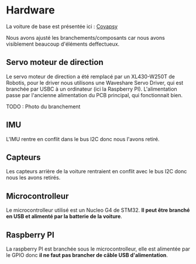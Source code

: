 # Hardware

La voiture de base est présentée ici : [Covapsy](https://github.com/ajuton-ens/CourseVoituresAutonomesSaclay/tree/main/Materiel)

Nous avons ajusté les branchements/composants car nous avons visiblement beaucoup d'éléments deffectueux.

## Servo moteur de direction

Le servo moteur de direction a été remplacé par un XL430-W250T de Robotis, pour le driver nous utilisons une Waveshare Servo Driver, qui est branchée
par USBC à un ordinateur (ici la Raspberry PI). L'alimentation passe par l'ancienne alimentation du PCB principal, qui fonctionnait bien.

TODO : Photo du branchement

## IMU

L'IMU rentre en conflit dans le bus I2C donc nous l'avons retiré.

## Capteurs

Les capteurs arrière de la voiture rentraient en conflit avec le bus I2C donc nous les avons retirés.

## Microcontrolleur

Le microcontrolleur utilisé est un Nucleo G4 de STM32. **Il peut être branché en USB et alimenté par la batterie de la voiture**.

## Raspberry PI

La raspberry PI est branchée sous le microcontrolleur, elle est alimentée par le GPIO donc **il ne faut pas brancher de câble USB d'alimentation**.
